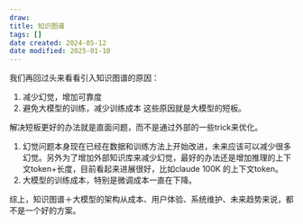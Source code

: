 ```yaml
---
draw:
title: 知识图谱
tags: []
date created: 2024-05-12
date modified: 2025-01-10
---
```


我们再回过头来看看引入知识图谱的原因：

1. 减少幻觉，增加可靠度
2. 避免大模型的训练，减少训练成本 这些原因就是大模型的短板。
 
 

解决短板更好的办法就是直面问题，而不是通过外部的一些trick来优化。

1. 幻觉问题本身现在已经在数据和训练方法上开始改进，未来应该可以减少很多幻觉。另外为了增加外部知识库来减少幻觉，最好的办法还是增加推理的上下文token+长度，目前看起来进展很好，比如claude 100K 的上下文token。
2. 大模型的训练成本，特别是微调成本一直在下降。

综上，知识图谱＋大模型的架构从成本、用户体验、系统维护、未来趋势来说，都不是一个好的方案。
